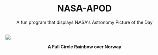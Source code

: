 <div align="center">
  <h1>
    NASA-APOD
  </h1>
</div>
  
<div align="center">
  A fun program that displays NASA's Astronomy Picture of the Day
</div>

<br>

![](https://apod.nasa.gov/apod/image/2212/FullCircleRainbow_Moesch_4500.jpg)

<p align = "center">
  <b>A Full Circle Rainbow over Norway</b>
</p>
